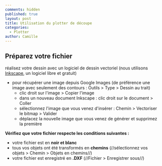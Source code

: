 ```yaml
---
comments: hidden
published: true
layout: post
title: Utilisation du plotter de découpe
categories:
  - Plotter
author: Camille
---
```

## Préparez votre fichier

réalisez votre dessin avec un logiciel de dessin vectoriel (nous utilisons [Inkscape](https://inkscape.org/fr/), un logiciel libre et gratuit)

* pour récupérer une image depuis Google Images (de préférence une image avec seulement des contours : Outils > Type > Dessin au trait)
    * clic droit sur l'image > Copier l'image
    * dans un nouveau document Inkscape : clic droit sur le document > Coller
    * sélectionnez l'image que vous venez d'insérer : Chemin > Vectoriser le bitmap > Valider
    * déplacez la nouvelle image que vous venez de générer et supprimez la première

**Vérifiez que votre fichier respecte les conditions suivantes :**

* votre fichier est en **noir et blanc**
* tous vos objets ont été transformés en **chemins** (//sélectionnez vos objets > Chemin > Objets en chemins//)
* votre fichier est enregistré en **.DXF** (//Fichier > Enregistrer sous//)
